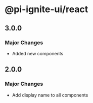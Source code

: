 # @pi-ignite-ui/react

## 3.0.0

### Major Changes

- Added new components

## 2.0.0

### Major Changes

- Add display name to all components
